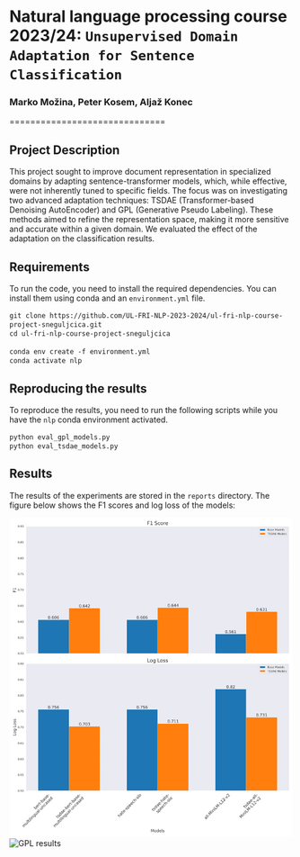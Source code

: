 # Natural language processing course 2023/24: `Unsupervised Domain Adaptation for Sentence Classification`

### Marko Možina, Peter Kosem, Aljaž Konec
==============================

## Project Description
This project sought to improve document representation in specialized domains by adapting sentence-transformer models, which, while effective, were not inherently tuned to specific fields. The focus was on investigating two advanced adaptation techniques: TSDAE (Transformer-based Denoising AutoEncoder) and GPL (Generative Pseudo Labeling). These methods aimed to refine the representation space, making it more sensitive and accurate within a given domain. We evaluated the effect of the adaptation on the classification results.

## Requirements
To run the code, you need to install the required dependencies. You can install them using conda and an `environment.yml` file.

```
git clone https://github.com/UL-FRI-NLP-2023-2024/ul-fri-nlp-course-project-sneguljcica.git
cd ul-fri-nlp-course-project-sneguljcica

conda env create -f environment.yml
conda activate nlp
```

## Reproducing the results

To reproduce the results, you need to run the following scripts while you have the `nlp` conda environment activated.

```
python eval_gpl_models.py
python eval_tsdae_models.py
```

## Results

The results of the experiments are stored in the `reports` directory. The figure below shows the F1 scores and log loss of the models:

![TSDAE results](./reports/fig/tsdae_base.png)
![GPL results](.reports/fig/gpl_base.png)